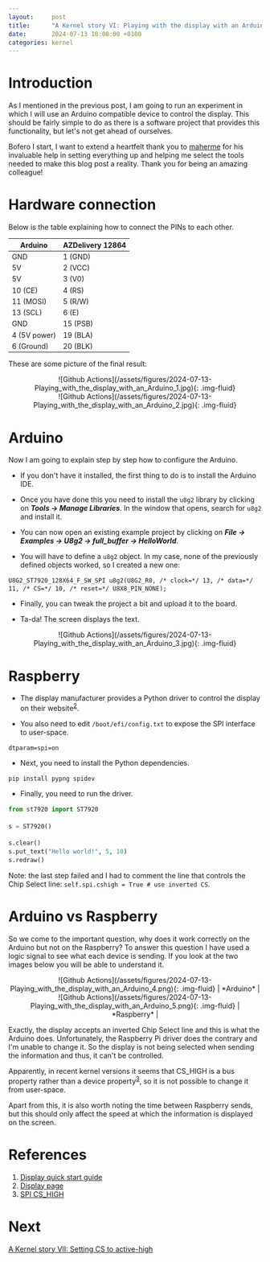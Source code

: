 ```yaml
---
layout:     post
title:      "A Kernel story VI: Playing with the display with an Arduino"
date:       2024-07-13 10:00:00 +0100
categories: kernel
---
```


# Introduction

As I mentioned in the previous post, I am going to run an experiment in which I will use an Arduino compatible device to control the display. This should be fairly simple to do as there is a software project that provides this functionality, but let's not get ahead of ourselves.

Bofero I start, I want to extend a heartfelt thank you to [maherme](https://github.com/maherme/) for his invaluable help in setting everything up and helping me select the tools needed to make this blog post a reality. Thank you for being an amazing colleague!

# Hardware connection

Below is the table explaining how to connect the PINs to each other.

| Arduino           | AZDelivery 12864 |
| ----------------- | ---------------- |
| GND               | 1 (GND)          |
| 5V                | 2 (VCC)          |
| 5V                | 3 (V0)           |
| 10 (CE)           | 4 (RS)           |
| 11 (MOSI)         | 5 (R/W)          |
| 13 (SCL)          | 6 (E)            |
| GND               | 15 (PSB)         |
| 4 (5V power)      | 19 (BLA)         |
| 6 (Ground)        | 20 (BLK)         |

These are some picture of the final result:

<div style="text-align: center;" markdown="1">
![Github Actions](/assets/figures/2024-07-13-Playing_with_the_display_with_an_Arduino_1.jpg){: .img-fluid}
</div>

<div style="text-align: center;" markdown="1">
![Github Actions](/assets/figures/2024-07-13-Playing_with_the_display_with_an_Arduino_2.jpg){: .img-fluid}
</div>

# Arduino

Now I am going to explain step by step how to configure the Arduino.

* If you don't have it installed, the first thing to do is to install the Arduino IDE.

* Once you have done this you need to install the `u8g2` library by clicking on ***Tools -> Manage Libraries***. In the window that opens, search for `u8g2` and install it.

* You can now open an existing example project by clicking on ***File -> Examples -> U8g2 -> full_buffer -> HelloWorld***.

* You will have to define a `u8g2` object. In my case, none of the previously defined objects worked, so I created a new one:

```
U8G2_ST7920_128X64_F_SW_SPI u8g2(U8G2_R0, /* clock=*/ 13, /* data=*/ 11, /* CS=*/ 10, /* reset=*/ U8X8_PIN_NONE);
```

* Finally, you can tweak the project a bit and upload it to the board.

* Ta-da! The screen displays the text.

<div style="text-align: center;" markdown="1">
![Github Actions](/assets/figures/2024-07-13-Playing_with_the_display_with_an_Arduino_3.jpg){: .img-fluid}
</div>

# Raspberry

* The display manufacturer provides a Python driver to control the display on their website<sup>[2](#references)</sup>.

* You also need to edit `/boot/efi/config.txt` to expose the SPI interface to user-space.

```
dtparam=spi=on
```

* Next, you need to install the Python dependencies.

```console
pip install pypng spidev
```

* Finally, you need to run the driver.

```python
from st7920 import ST7920

s = ST7920()

s.clear()
s.put_text("Hello world!", 5, 10)
s.redraw()
```

Note: the last step failed and I had to comment the line that controls the Chip Select line: `self.spi.cshigh = True # use inverted CS`.

# Arduino vs Raspberry

So we come to the important question, why does it work correctly on the Arduino but not on the Raspberry? To answer this question I have used a logic signal to see what each device is sending. If you look at the two images below you will be able to understand it.

<div style="text-align: center;" markdown="1">
![Github Actions](/assets/figures/2024-07-13-Playing_with_the_display_with_an_Arduino_4.png){: .img-fluid}
| *Arduino* |
</div>

<div style="text-align: center;" markdown="1">
![Github Actions](/assets/figures/2024-07-13-Playing_with_the_display_with_an_Arduino_5.png){: .img-fluid}
| *Raspberry* |
</div>

Exactly, the display accepts an inverted Chip Select line and this is what the Arduino does. Unfortunately, the Raspberry Pi driver does the contrary and I'm unable to change it. So the display is not being selected when sending the information and thus, it can't be controlled.

Apparently, in recent kernel versions it seems that CS_HIGH is a bus property rather than a device property<sup>[3](#references)</sup>, so it is not possible to change it from user-space.

Apart from this, it is also worth noting the time between Raspberry sends, but this should only affect the speed at which the information is displayed on the screen.

# References

1. [Display quick start guide](https://www.az-delivery.de/products/128x64-lcd-blaues-display-kostenfreies-e-book?variant=18704313417824)
2. [Display page](https://www.az-delivery.de/es/products/128x64-lcd-blaues-display?_pos=1&_sid=90a0e9cf7&_ss=r)
3. [SPI CS_HIGH](https://github.com/raspberrypi/linux/issues/3745#issuecomment-663078159)

# Next

[A Kernel story VII: Setting CS to active-high](/kernel/2024/06/07/a-kernel-story7.html)